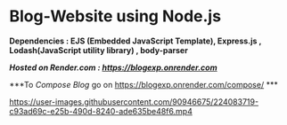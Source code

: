 # Blog-Website using Node.js

**Dependencies : EJS (Embedded JavaScript Template), Express.js , Lodash(JavaScript utility library) , body-parser**

***Hosted on Render.com : https://blogexp.onrender.com***

***To _Compose Blog_ go on https://blogexp.onrender.com/compose/ ***





https://user-images.githubusercontent.com/90946675/224083719-c93ad69c-e25b-490d-8240-ade635be48f6.mp4

